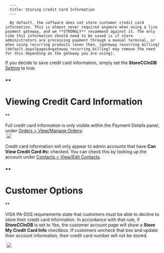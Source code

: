 
      ---
      title: Storing Credit Card Information
      ---

      By default, the software does not store customer credit card information. This is almost never required anymore when using a live payment gateway, and we **STRONGLY** recommend against it. The only time this information should need to be saved is if store administrators are processing payment through a manual terminal, or when using recurring products (even then, [gateway recurring billing](default.aspx?pageid=gateway_recurring_billing) may remove the need for this depending on the gateway you are using). 

  
If you decide to save credit card information, simply set the **StoreCCInDB** [Setting](default.aspx?pageid=settings) to true.

### **

Viewing Credit Card Information
===============================

**

Full credit card information is only visible within the Payment Details panel, under [Orders > View/Manage Orders](default.aspx?pageid=view_manage_orders):  
 ![](images/1414778439312.png)  
  

Credit card information will only appear to admin accounts that have **Can View Credit Card #s:** checked. You can check this by looking up the account under [Contacts > View/Edit Contacts](default.aspx?pageid=view_edit_contacts).

### **

Customer Options
================

**

VISA PA-DSS requirements state that customers must be able to decline to store their credit card information. In accordance with that rule, if **StoreCCInDB** is set to Yes, the customer account page will show a **Store My Credit Card Info** checkbox. If customers uncheck that box and update their account information, their credit card number will not be stored.  
  
 ![](images/1414778596808.png)
      